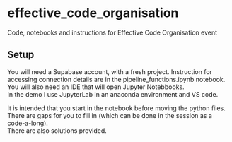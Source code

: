 # effective_code_organisation
Code, notebooks and instructions for Effective Code Organisation event


## Setup
You will need a Supabase account, with a fresh project.  Instruction for accessing 
connection details are in the pipeline_functions.ipynb notebook.  
You will also need an IDE that will open Jupyter Notebbooks.  
In the demo I use JupyterLab in an anaconda environment and VS code.  

It is intended that you start in the notebook before moving the python files.  
There are gaps for you to fill in (which can be done in the session as a code-a-long).  
There are also solutions provided.  
